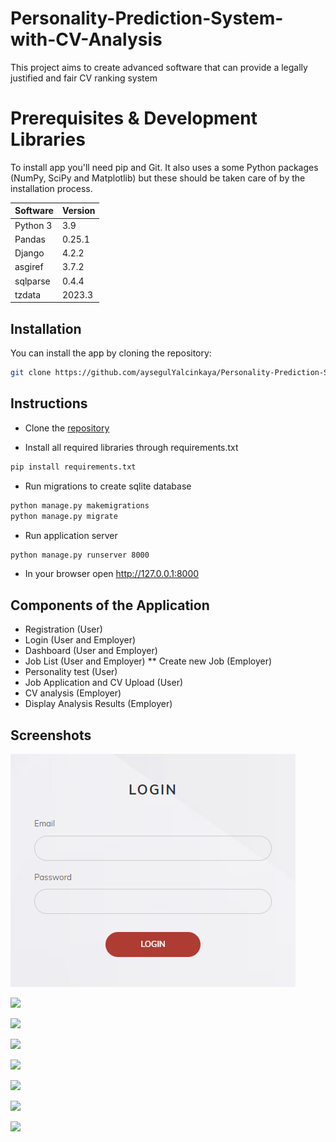 # Personality-Prediction-System-with-CV-Analysis
This project aims to create advanced software that can provide a legally justified and fair CV ranking system
# Prerequisites & Development Libraries
To install app you'll need pip and Git. It also uses a some Python packages (NumPy, SciPy and Matplotlib) but these should be taken care of by the installation process.

| Software | Version |
| ------ | ------ |
| Python 3 | 3.9 |
| Pandas | 0.25.1 |
| Django | 4.2.2 |
| asgiref | 3.7.2 |
| sqlparse | 0.4.4 |
| tzdata | 2023.3 |

## Installation

You can install the app by cloning the repository:

```sh
git clone https://github.com/aysegulYalcinkaya/Personality-Prediction-System-with-CV-Analysis.git
```

## Instructions

* Clone the [repository](#installation)

* Install all required libraries through requirements.txt

```sh
pip install requirements.txt
```

* Run migrations to create sqlite database

```sh
python manage.py makemigrations
python manage.py migrate
```

* Run application server

```sh
python manage.py runserver 8000
```

* In your browser open http://127.0.0.1:8000

## Components of the Application
* Registration (User)
* Login (User and Employer)
* Dashboard (User and Employer)
* Job List (User and Employer)
  ** Create new Job (Employer)
* Personality test (User)
* Job Application and CV Upload (User)
* CV analysis (Employer)
* Display Analysis Results (Employer)

## Screenshots
![](static\screenshots\login.png)

![](C:\Users\Dell\Documents\LECTURENOTES\CAPSTONE\CVAnalysis\static\screenshots\user_joblist.png)

![](C:\Users\Dell\Documents\LECTURENOTES\CAPSTONE\CVAnalysis\static\screenshots\user_jobdetail.png)

![](C:\Users\Dell\Documents\LECTURENOTES\CAPSTONE\CVAnalysis\static\screenshots\cvupload.png)

![](C:\Users\Dell\Documents\LECTURENOTES\CAPSTONE\CVAnalysis\static\screenshots\employer_dashboard.png)

![](C:\Users\Dell\Documents\LECTURENOTES\CAPSTONE\CVAnalysis\static\screenshots\create_job.png)

![](C:\Users\Dell\Documents\LECTURENOTES\CAPSTONE\CVAnalysis\static\screenshots\employer_joblist.png)

![](C:\Users\Dell\Documents\LECTURENOTES\CAPSTONE\CVAnalysis\static\screenshots\employer_editjob.png)
